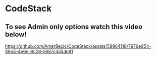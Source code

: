 # CodeStack






<h2>To see Admin only options watch this video below!<br/> </h2>

https://github.com/AmerBecic/CodeStack/assets/58904118/7976e954-86e4-4e6e-8c28-5687cd35de81

